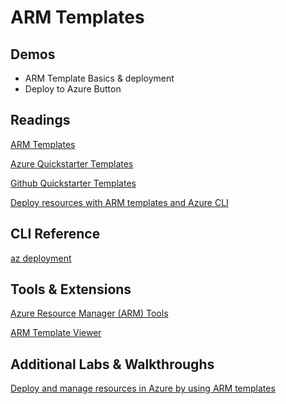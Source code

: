 # ARM Templates

## Demos

- ARM Template Basics & deployment
- Deploy to Azure Button

## Readings

[ARM Templates](https://docs.microsoft.com/en-us/azure/azure-resource-manager/templates/overview)

[Azure Quickstarter Templates](https://azure.microsoft.com/en-us/resources/templates/)

[Github Quickstarter Templates](https://github.com/Azure/azure-quickstart-templates)

[Deploy resources with ARM templates and Azure CLI](https://docs.microsoft.com/en-us/azure/azure-resource-manager/templates/deploy-cli)

## CLI Reference

[az deployment](https://docs.microsoft.com/en-us/cli/azure/deployment?view=azure-cli-latest)

## Tools & Extensions

[Azure Resource Manager (ARM) Tools](https://marketplace.visualstudio.com/items?itemName=msazurermtools.azurerm-vscode-tools)

[ARM Template Viewer](https://marketplace.visualstudio.com/items?itemName=bencoleman.armview)

## Additional Labs & Walkthroughs

[Deploy and manage resources in Azure by using ARM templates](https://docs.microsoft.com/en-us/learn/paths/deploy-manage-resource-manager-templates/)
